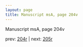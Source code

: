 ```yaml
---
layout: page
title: Manuscript msA, page 204v
---
```


Manuscript msA, page 204v

prev:  [204r](../204r) | next:  [205r](../205r)